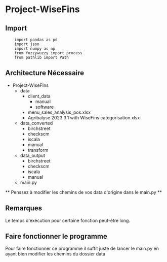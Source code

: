 # Project-WiseFins

## Import

```
    import pandas as pd 
    import json
    import numpy as np
    from fuzzywuzzy import process
    from pathlib import Path
```

## Architecture Nécessaire

* Project-WIseFIns
    * data
        * client_data
            * manual
            * software
        * menu_sales_analysis_pos.xlsx
        * Agribalyse 2023 3.1 with WiseFins categorisation.xlsx
    * data_converted
        * birchstreet
        * checkscm
        * iscala
        * manual
        * transform
    * data_output
        * birchstreet
        * checkscm
        * iscala
        * manual 
    * main.py

** Penssez à modifier les chemins de vos data d'origine dans le main.py ** 

## Remarques

Le temps d'exécution pour certaine fonction peut-être long.

## Faire fonctionner le programme

Pour faire fonctionner ce programme il suffit juste de lancer le main.py en ayant bien modifier les chemins du dossier data